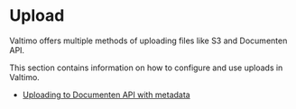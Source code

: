 # Upload

Valtimo offers multiple methods of uploading files like S3 and Documenten API.

This section contains information on how to configure and use uploads in Valtimo.

* [Uploading to Documenten API with metadata](upload-to-documenten-api-with-metadata.md)
